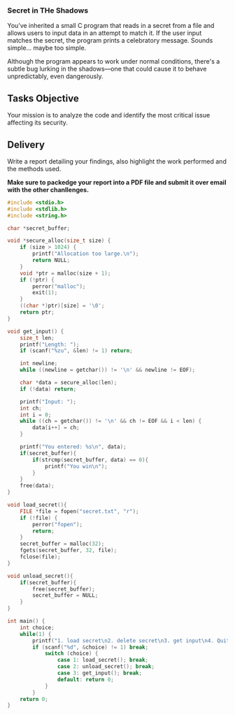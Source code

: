 ### Secret in THe Shadows
You’ve inherited a small C program that reads in a secret from a file and allows users to input data in an attempt to match it. If the user input matches the secret, the program prints a celebratory message. Sounds simple... maybe too simple.

Although the program appears to work under normal conditions, there's a subtle bug lurking in the shadows—one that could cause it to behave unpredictably, even dangerously. 

## Tasks Objective
Your mission is to analyze the code and identify the most critical issue affecting its security.

## Delivery
Write a report detailing your findings, also highlight the work performed and the methods used.

**Make sure to packedge your report into a PDF file and submit it over email with the other chanllenges.**

```c
#include <stdio.h>
#include <stdlib.h>
#include <string.h>

char *secret_buffer;

void *secure_alloc(size_t size) {
    if (size > 1024) {                    
        printf("Allocation too large.\n");
        return NULL;
    }
    void *ptr = malloc(size + 1);
    if (!ptr) {
        perror("malloc");
        exit(1);
    }
    ((char *)ptr)[size] = '\0';
    return ptr;
}

void get_input() {
    size_t len;
    printf("Length: ");
    if (scanf("%zu", &len) != 1) return; 

    int newline;
    while ((newline = getchar()) != '\n' && newline != EOF);

    char *data = secure_alloc(len);
    if (!data) return;

    printf("Input: ");
    int ch;
    int i = 0;
    while ((ch = getchar()) != '\n' && ch != EOF && i < len) {  
    	data[i++] = ch;
    }

    printf("You entered: %s\n", data);
    if(secret_buffer){
        if(strcmp(secret_buffer, data) == 0){
            printf("You win\n");
        }
    }
    free(data);
}

void load_secret(){
    FILE *file = fopen("secret.txt", "r");
    if (!file) {
        perror("fopen");
        return;
    }
    secret_buffer = malloc(32);
    fgets(secret_buffer, 32, file);
    fclose(file);
}

void unload_secret(){
    if(secret_buffer){
        free(secret_buffer);
        secret_buffer = NULL; 
    }
}

int main() {
    int choice;
    while(1) {
        printf("1. load secret\n2. delete secret\n3. get input\n4. Quit\n> ");
        if (scanf("%d", &choice) != 1) break;
            switch (choice) {
                case 1: load_secret(); break;
                case 2: unload_secret(); break;
                case 3: get_input(); break;
                default: return 0;
            }
        }
    return 0;
}

```
